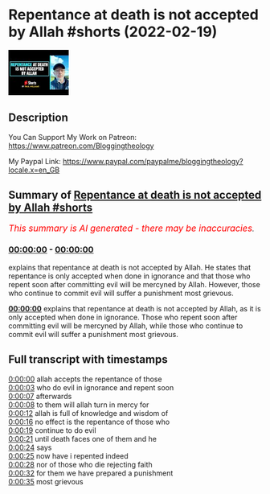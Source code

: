 # Repentance at death is not accepted by Allah #shorts (2022-02-19)

![alt Repentance at death is not accepted by Allah #shorts](Ry0Wmjr9O60.jpg "Repentance at death is not accepted by Allah #shorts")

## Description

You Can Support My Work on Patreon:
https://www.patreon.com/Bloggingtheology

My Paypal Link: 
https://www.paypal.com/paypalme/bloggingtheology?locale.x=en_GB

## Summary of [Repentance at death is not accepted by Allah #shorts](https://www.youtube.com/watch?v=Ry0Wmjr9O60)


*<span style="color:red; font-size:125%">This summary is AI generated - there may be inaccuracies</span>. [](/)*

### [00:00:00](https://www.youtube.com/watch?v=Ry0Wmjr9O60&t=0) - [00:00:00](https://www.youtube.com/watch?v=Ry0Wmjr9O60&t=0)

explains that repentance at death is not accepted by Allah. He states that repentance is only accepted when done in ignorance and that those who repent soon after committing evil will be mercyned by Allah. However, those who continue to commit evil will suffer a punishment most grievous.

**[00:00:00](https://www.youtube.com/watch?v=Ry0Wmjr9O60&t=0)** explains that repentance at death is not accepted by Allah, as it is only accepted when done in ignorance. Those who repent soon after committing evil will be mercyned by Allah, while those who continue to commit evil will suffer a punishment most grievous.

## Full transcript with timestamps

[0:00:00](https://youtu.be/Ry0Wmjr9O60?t=0) allah accepts the repentance of those  
[0:00:03](https://youtu.be/Ry0Wmjr9O60?t=3) who do evil in ignorance and repent soon  
[0:00:07](https://youtu.be/Ry0Wmjr9O60?t=7) afterwards  
[0:00:08](https://youtu.be/Ry0Wmjr9O60?t=8) to them will allah turn in mercy for  
[0:00:12](https://youtu.be/Ry0Wmjr9O60?t=12) allah is full of knowledge and wisdom of  
[0:00:16](https://youtu.be/Ry0Wmjr9O60?t=16) no effect is the repentance of those who  
[0:00:19](https://youtu.be/Ry0Wmjr9O60?t=19) continue to do evil  
[0:00:21](https://youtu.be/Ry0Wmjr9O60?t=21) until death faces one of them and he  
[0:00:24](https://youtu.be/Ry0Wmjr9O60?t=24) says  
[0:00:25](https://youtu.be/Ry0Wmjr9O60?t=25) now have i repented indeed  
[0:00:28](https://youtu.be/Ry0Wmjr9O60?t=28) nor of those who die rejecting faith  
[0:00:32](https://youtu.be/Ry0Wmjr9O60?t=32) for them we have prepared a punishment  
[0:00:35](https://youtu.be/Ry0Wmjr9O60?t=35) most grievous  
